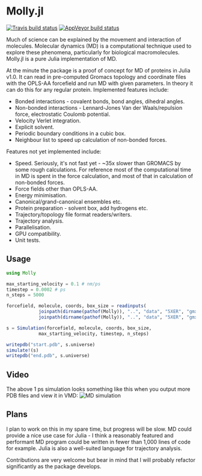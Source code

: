 # Molly.jl

[![Travis build status](https://travis-ci.org/jgreener64/Molly.jl.svg?branch=master)](https://travis-ci.org/jgreener64/Molly.jl)
[![AppVeyor build status](https://ci.appveyor.com/api/projects/status/8dl6lqavnhqigq4p?svg=true)](https://ci.appveyor.com/project/jgreener64/molly-jl)

Much of science can be explained by the movement and interaction of molecules. Molecular dynamics (MD) is a computational technique used to explore these phenomena, particularly for biological macromolecules. Molly.jl is a pure Julia implementation of MD.

At the minute the package is a proof of concept for MD of proteins in Julia v1.0. It can read in pre-computed Gromacs topology and coordinate files with the OPLS-AA forcefield and run MD with given parameters. In theory it can do this for any regular protein. Implemented features include:
- Bonded interactions - covalent bonds, bond angles, dihedral angles.
- Non-bonded interactions - Lennard-Jones Van der Waals/repulsion force, electrostatic Coulomb potential.
- Velocity Verlet integration.
- Explicit solvent.
- Periodic boundary conditions in a cubic box.
- Neighbour list to speed up calculation of non-bonded forces.

Features not yet implemented include:
- Speed. Seriously, it's not fast yet - ~35x slower than GROMACS by some rough calculations. For reference most of the computational time in MD is spent in the force calculation, and most of that in calculation of non-bonded forces.
- Force fields other than OPLS-AA.
- Energy minimisation.
- Canonical/grand-canonical ensembles etc.
- Protein preparation - solvent box, add hydrogens etc.
- Trajectory/topology file format readers/writers.
- Trajectory analysis.
- Parallelisation.
- GPU compatibility.
- Unit tests.

## Usage

```julia
using Molly

max_starting_velocity = 0.1 # nm/ps
timestep = 0.0002 # ps
n_steps = 5000

forcefield, molecule, coords, box_size = readinputs(
            joinpath(dirname(pathof(Molly)), "..", "data", "5XER", "gmx_top_ff.top"),
            joinpath(dirname(pathof(Molly)), "..", "data", "5XER", "gmx_coords.gro"))

s = Simulation(forcefield, molecule, coords, box_size,
            max_starting_velocity, timestep, n_steps)

writepdb("start.pdb", s.universe)
simulate!(s)
writepdb("end.pdb", s.universe)
```

## Video

The above 1 ps simulation looks something like this when you output more PDB files and view it in VMD:
![MD simulation](data/5XER/sim_1ps.gif)

## Plans

I plan to work on this in my spare time, but progress will be slow. MD could provide a nice use case for Julia - I think a reasonably featured and performant MD program could be written in fewer than 1,000 lines of code for example. Julia is also a well-suited language for trajectory analysis.

Contributions are very welcome but bear in mind that I will probably refactor significantly as the package develops.
